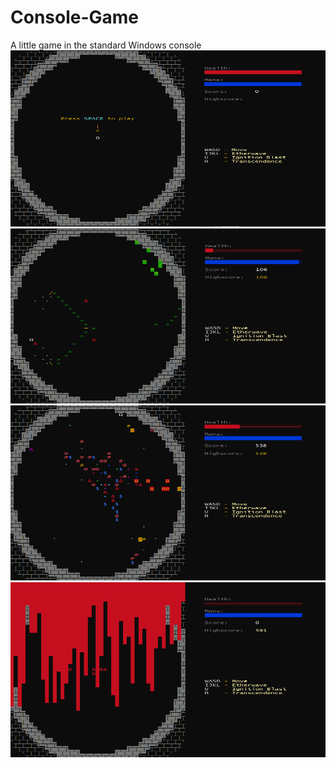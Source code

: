 # Console-Game
A little game in the standard Windows console
![Image](https://github.com/filip256/Console-Game/blob/main/example.PNG?raw=true)
![Image](https://github.com/filip256/Console-Game/blob/main/example2.PNG?raw=true)
![Image](https://github.com/filip256/Console-Game/blob/main/example3.PNG?raw=true)
![Image](https://github.com/filip256/Console-Game/blob/main/example4.PNG?raw=true)
